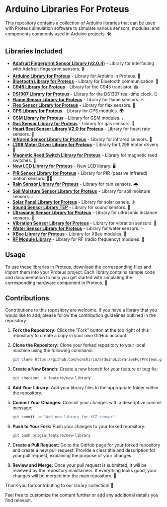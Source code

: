 # Arduino Libraries For Proteus

This repository contains a collection of Arduino libraries that can be used with Proteus simulation software to simulate various sensors, modules, and components commonly used in Arduino projects. 🛠️

## Libraries Included

- [**Adafruit Fingerprint Sensor Library (v2.0.4)**](./Adafruit_Fingerprint_Sensor_Library-2.0.4.zip) - Library for interfacing with Adafruit fingerprint sensors. 🔒
- [**Arduino Library for Proteus**](./Arduino%20Library%20for%20Proteus.rar) - Library for Arduino in Proteus. 🤖
- [**Bluetooth Library for Proteus**](./Bluetooth%20Library%20for%20Proteus.rar) - Library for Bluetooth communication. 📶
- [**C945 Library for Proteus**](./C945%20Library%20for%20Proteus.rar) - Library for the C945 transistor. 📻
- [**DS1307 Library for Proteus**](./DS1307%20Library%20for%20Proteus.rar) - Library for the DS1307 real-time clock. ⏰
- [**Flame Sensor Library for Proteus**](./Flame%20Sensor%20Library%20for%20Proteus.rar) - Library for flame sensors. 🔥
- [**Flex Sensor Library for Proteus**](./Flex%20Sensor%20Library%20for%20Proteus.rar) - Library for flex sensors. 🧊
- [**GPS Library for Proteus**](./GPS%20Library%20for%20Proteus.rar) - Library for GPS modules. 🌍
- [**GSM Library for Proteus**](./GSM%20Library%20for%20Proteus.rar) - Library for GSM modules. 📞
- [**Gas Sensor Library for Proteus**](./Gas%20Sensor%20Library%20for%20Proteus.rar) - Library for gas sensors. 💨
- [**Heart Beat Sensor Library V2.0 for Proteus**](./Heart%20Beat%20Sensor%20Library%20V2.0%20for%20Proteus.rar) - Library for heart rate sensors. 💓
- [**Infrared Sensor Library for Proteus**](./Infrared%20Sensor%20Library%20for%20Proteus.zip) - Library for infrared sensors. 📡 
- [**L298 Motor Driver Library for Proteus**](./L298%20Motor%20Driver%20Library%20for%20Proteus.rar) - Library for L298 motor drivers. 🚗
- [**Magnetic Reed Switch Library for Proteus**](./Magnetic%20Reed%20Switch%20Library%20for%20Proteus.rar) - Library for magnetic reed switches. 🧲
- [**New LCD Library for Proteus**](./New%20LCD%20Library%20for%20Proteus.rar) - New LCD library. 🖥️
- [**PIR Sensor Library for Proteus**](./PIR%20Sensor%20Library%20for%20Proteus.rar) - Library for PIR (passive infrared) motion sensors. 🕵️‍♂️
- [**Rain Sensor Library for Proteus**](./Rain%20Sensor%20Library%20for%20Proteus.zip) - Library for rain sensors. 🌧️
- [**Soil Moisture Sensor Library for Proteus**](./Soil%20Moisture%20Sensor%20Library%20for%20Proteus.zip) - Library for soil moisture sensors. 💧
- [**Solar Panel Library for Proteus**](./Solar%20Panel%20Library%20for%20Proteus.zip) - Library for solar panels. ☀️
- [**Sound Sensor Library TEP**](./SoundSensorLibraryTEP.zip) - Library for sound sensors. 🎵
- [**Ultrasonic Sensor Library for Proteus**](./Ultrasonic%20Sensor%20Library%20for%20Proteus.rar) - Library for ultrasonic distance sensors. 📏
- [**Vibration Sensor Library for Proteus**](./Vibration%20Sensor%20Library%20for%20Proteus.rar) - Library for vibration sensors. 📳
- [**Water Sensor Library for Proteus**](./WaterSensorLibraryforProteus.zip) - Library for water sensors. 💦
- [**XBee Library for Proteus**](./XBee%20Library%20for%20Proteus.rar) - Library for XBee modules. 📡
- [**RF Module Library**](./rf%20module%20library.zip) - Library for RF (radio frequency) modules. 📶

## Usage

To use these libraries in Proteus, download the corresponding files and import them into your Proteus project. Each library contains sample code and documentation to help you get started with simulating the corresponding hardware component in Proteus. 📘

## Contributions

Contributions to this repository are welcome. If you have a library that you would like to add, please follow the contribution guidelines outlined in the repository.

1. **Fork the Repository:** Click the "Fork" button at the top right of this repository to create a copy in your own GitHub account.

2. **Clone the Repository:** Clone your forked repository to your local machine using the following command:
   ```bash
   git clone https://github.com/vonshirco/arduinoLibrariesForProteus.git
   ```

3. **Create a New Branch:** Create a new branch for your feature or bug fix:
   ```bash
   git checkout -b feature/new-library
   ```

4. **Add Your Library:** Add your library files to the appropriate folder within the repository.

5. **Commit Your Changes:** Commit your changes with a descriptive commit message:
   ```bash
   git commit -m "Add new library for XYZ sensor"
   ```

6. **Push to Your Fork:** Push your changes to your forked repository:
   ```bash
   git push origin feature/new-library
   ```

7. **Create a Pull Request:** Go to the GitHub page for your forked repository and create a new pull request. Provide a clear title and description for your pull request, explaining the purpose of your changes.

8. **Review and Merge:** Once your pull request is submitted, it will be reviewed by the repository maintainers. If everything looks good, your changes will be merged into the main repository. 🚀

Thank you for contributing to our library collection! 🤝

Feel free to customize the content further or add any additional details you find relevant.
